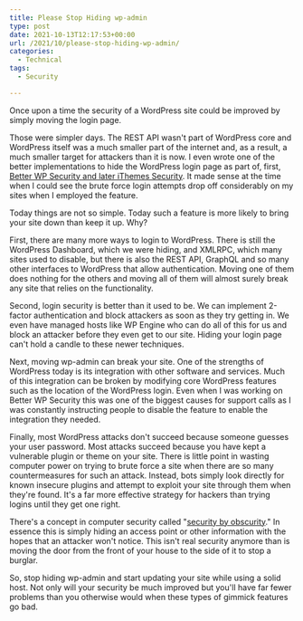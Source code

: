 ```yaml
---
title: Please Stop Hiding wp-admin
type: post
date: 2021-10-13T12:17:53+00:00
url: /2021/10/please-stop-hiding-wp-admin/
categories:
  - Technical
tags:
  - Security

---
```

Once upon a time the security of a WordPress site could be improved by simply moving the login page.

Those were simpler days. The REST API wasn't part of WordPress core and WordPress itself was a much smaller part of the internet and, as a result, a much smaller target for attackers than it is now.
I even wrote one of the better implementations to hide the WordPress login page as part of, first, [Better WP Security and later iThemes Security][1]. It made sense at the time when I could see the brute force login attempts drop off considerably on my sites when I employed the feature.

Today things are not so simple. Today such a feature is more likely to bring your site down than keep it up. Why?

First, there are many more ways to login to WordPress. There is still the WordPress Dashboard, which we were hiding, and XMLRPC, which many sites used to disable, but there is also the REST API, GraphQL and so many other interfaces to WordPress that allow authentication. Moving one of them does nothing for the others and moving all of them will almost surely break any site that relies on the functionality.

Second, login security is better than it used to be. We can implement 2-factor authentication and block attackers as soon as they try getting in. We even have managed hosts like WP Engine who can do all of this for us and block an attacker before they even get to our site. Hiding your login page can't hold a candle to these newer techniques.

Next, moving wp-admin can break your site. One of the strengths of WordPress today is its integration with other software and services. Much of this integration can be broken by modifying core WordPress features such as the location of the WordPress login. Even when I was working on Better WP Security this was one of the biggest causes for support calls as I was constantly instructing people to disable the feature to enable the integration they needed.

Finally, most WordPress attacks don't succeed because someone guesses your user password. Most attacks succeed because you have kept a vulnerable plugin or theme on your site. There is little point in wasting computer power on trying to brute force a site when there are so many countermeasures for such an attack. Instead, bots simply look directly for known insecure plugins and attempt to exploit your site through them when they're found. It's a far more effective strategy for hackers than trying logins until they get one right.

There's a concept in computer security called "[security by obscurity][2]." In essence this is simply hiding an access point or other information with the hopes that an attacker won't notice. This isn't real security anymore than is moving the door from the front of your house to the side of it to stop a burglar.

So, stop hiding wp-admin and start updating your site while using a solid host. Not only will your security be much improved but you'll have far fewer problems than you otherwise would when these types of gimmick features go bad.

 [1]: https://wordpress.org/plugins/better-wp-security/
 [2]: https://en.wikipedia.org/wiki/Security_through_obscurity